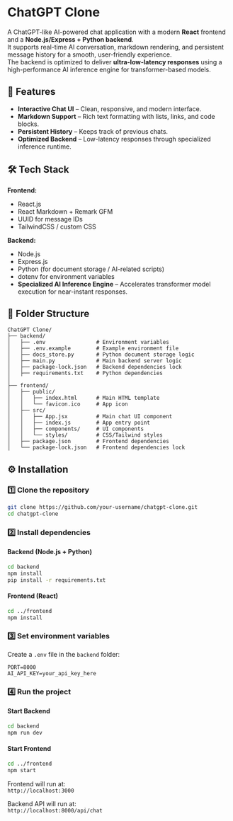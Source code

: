 # ChatGPT Clone

A ChatGPT-like AI-powered chat application with a modern **React** frontend and a **Node.js/Express + Python backend**.  
It supports real-time AI conversation, markdown rendering, and persistent message history for a smooth, user-friendly experience.  
The backend is optimized to deliver **ultra-low-latency responses** using a high-performance AI inference engine for transformer-based models.

## 🚀 Features
- **Interactive Chat UI** – Clean, responsive, and modern interface.
- **Markdown Support** – Rich text formatting with lists, links, and code blocks.
- **Persistent History** – Keeps track of previous chats.
- **Optimized Backend** – Low-latency responses through specialized inference runtime.

## 🛠 Tech Stack
**Frontend:**
- React.js
- React Markdown + Remark GFM
- UUID for message IDs
- TailwindCSS / custom CSS

**Backend:**
- Node.js
- Express.js
- Python (for document storage / AI-related scripts)
- dotenv for environment variables
- **Specialized AI Inference Engine** – Accelerates transformer model execution for near-instant responses.

## 📂 Folder Structure
```
ChatGPT Clone/
├── backend/
│   ├── .env                # Environment variables
│   ├── .env.example        # Example environment file
│   ├── docs_store.py       # Python document storage logic
│   ├── main.py             # Main backend server logic
│   ├── package-lock.json   # Backend dependencies lock
│   ├── requirements.txt    # Python dependencies
│
├── frontend/
│   ├── public/
│   │   ├── index.html      # Main HTML template
│   │   └── favicon.ico     # App icon
│   ├── src/
│   │   ├── App.jsx         # Main chat UI component
│   │   ├── index.js        # App entry point
│   │   ├── components/     # UI components
│   │   └── styles/         # CSS/Tailwind styles
│   ├── package.json        # Frontend dependencies
│   └── package-lock.json   # Frontend dependencies lock
```

## ⚙️ Installation

### 1️⃣ Clone the repository
```bash
git clone https://github.com/your-username/chatgpt-clone.git
cd chatgpt-clone
```

### 2️⃣ Install dependencies

#### Backend (Node.js + Python)
```bash
cd backend
npm install
pip install -r requirements.txt
```

#### Frontend (React)
```bash
cd ../frontend
npm install
```

### 3️⃣ Set environment variables
Create a `.env` file in the `backend` folder:
```env
PORT=8000
AI_API_KEY=your_api_key_here
```

### 4️⃣ Run the project

#### Start Backend
```bash
cd backend
npm run dev
```

#### Start Frontend
```bash
cd ../frontend
npm start
```

Frontend will run at:  
`http://localhost:3000`  

Backend API will run at:  
`http://localhost:8000/api/chat`


